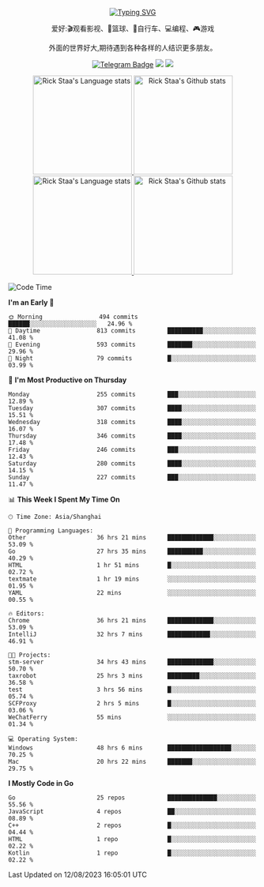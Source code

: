 <div align="center"> 

[![Typing SVG](https://readme-typing-svg.herokuapp.com?size=25&duration=2500&color=eeeeee&vCenter=true&width=200&height=40&lines=Hi+there+%F0%9F%91%8B%F0%9F%8F%BB;I'm+DanBai)](https://git.io/typing-svg)

爱好:🎬观看影视、🏀篮球、🚴自行车、💻编程、🎮游戏

外面的世界好大,期待遇到各种各样的人结识更多朋友。

[![Telegram Badge](https://img.shields.io/badge/-Telegram-blue?style=flat&logo=Telegram&logoColor=white)](https://t.me/danbai9420) 
[![](https://img.shields.io/badge/-Blog-brightgreen?style=flat&logo=Blogger&logoColor=white)](https://p00q.cn)
[![](https://img.shields.io/badge/-Email-red?style=flat&logo=Mail.Ru&logoColor=white)](mailto:danbai@88.com)
</div>

<!-- Light Mode -->
<div align="center"> 
<a href="https://github.com/anuraghazra/github-readme-stats#gh-light-mode-only">
<img height=200 src="https://github-readme-stats.vercel.app/api/top-langs/?username=danbai225&layout=compact&langs_count=10&hide_border=1&role=OWNER,COLLABORATOR#gh-light-mode-only" alt="Rick Staa's Language stats" />
</a>
<a href="https://github.com/anuraghazra/github-readme-stats#gh-light-mode-only">
<img height=200 src="https://github-readme-stats.vercel.app/api?username=danbai225&show_icons=true&count_private=true&line_height=28&hide_border=1&include_all_commits=true&card_width=450&role=OWNER,COLLABORATOR&exclude_repo=github-readme-stats#gh-light-mode-only" alt="Rick Staa's Github stats" />
</a>
</div>

<!-- Dark Mode -->
<div align="center"> 
<a href="https://github.com/anuraghazra/github-readme-stats#gh-dark-mode-only">
<img height=200 src="https://github-readme-stats.vercel.app/api/top-langs/?username=danbai225&layout=compact&langs_count=10&hide_border=1&role=OWNER,COLLABORATOR&theme=github_dark#gh-dark-mode-only" alt="Rick Staa's Language stats" />
</a>
<a href="https://github.com/anuraghazra/github-readme-stats#gh-dark-mode-only">
<img height=200 src="https://github-readme-stats.vercel.app/api?username=danbai225&show_icons=true&count_private=true&line_height=28&hide_border=1&include_all_commits=true&card_width=450&role=OWNER,COLLABORATOR&exclude_repo=github-readme-stats&theme=github_dark#gh-dark-mode-only" alt="Rick Staa's Github stats" />
</a>
</div>

<!--START_SECTION:waka-->
![Code Time](http://img.shields.io/badge/Code%20Time-857%20hrs%2018%20mins-blue)

**I'm an Early 🐤** 

```text
🌞 Morning                494 commits         ██████░░░░░░░░░░░░░░░░░░░   24.96 % 
🌆 Daytime                813 commits         ██████████░░░░░░░░░░░░░░░   41.08 % 
🌃 Evening                593 commits         ███████░░░░░░░░░░░░░░░░░░   29.96 % 
🌙 Night                  79 commits          █░░░░░░░░░░░░░░░░░░░░░░░░   03.99 % 
```
📅 **I'm Most Productive on Thursday** 

```text
Monday                   255 commits         ███░░░░░░░░░░░░░░░░░░░░░░   12.89 % 
Tuesday                  307 commits         ████░░░░░░░░░░░░░░░░░░░░░   15.51 % 
Wednesday                318 commits         ████░░░░░░░░░░░░░░░░░░░░░   16.07 % 
Thursday                 346 commits         ████░░░░░░░░░░░░░░░░░░░░░   17.48 % 
Friday                   246 commits         ███░░░░░░░░░░░░░░░░░░░░░░   12.43 % 
Saturday                 280 commits         ████░░░░░░░░░░░░░░░░░░░░░   14.15 % 
Sunday                   227 commits         ███░░░░░░░░░░░░░░░░░░░░░░   11.47 % 
```


📊 **This Week I Spent My Time On** 

```text
🕑︎ Time Zone: Asia/Shanghai

💬 Programming Languages: 
Other                    36 hrs 21 mins      █████████████░░░░░░░░░░░░   53.09 % 
Go                       27 hrs 35 mins      ██████████░░░░░░░░░░░░░░░   40.29 % 
HTML                     1 hr 51 mins        █░░░░░░░░░░░░░░░░░░░░░░░░   02.72 % 
textmate                 1 hr 19 mins        ░░░░░░░░░░░░░░░░░░░░░░░░░   01.95 % 
YAML                     22 mins             ░░░░░░░░░░░░░░░░░░░░░░░░░   00.55 % 

🔥 Editors: 
Chrome                   36 hrs 21 mins      █████████████░░░░░░░░░░░░   53.09 % 
IntelliJ                 32 hrs 7 mins       ████████████░░░░░░░░░░░░░   46.91 % 

🐱‍💻 Projects: 
stm-server               34 hrs 43 mins      █████████████░░░░░░░░░░░░   50.70 % 
taxrobot                 25 hrs 3 mins       █████████░░░░░░░░░░░░░░░░   36.58 % 
test                     3 hrs 56 mins       █░░░░░░░░░░░░░░░░░░░░░░░░   05.74 % 
SCFProxy                 2 hrs 5 mins        █░░░░░░░░░░░░░░░░░░░░░░░░   03.06 % 
WeChatFerry              55 mins             ░░░░░░░░░░░░░░░░░░░░░░░░░   01.34 % 

💻 Operating System: 
Windows                  48 hrs 6 mins       ██████████████████░░░░░░░   70.25 % 
Mac                      20 hrs 22 mins      ███████░░░░░░░░░░░░░░░░░░   29.75 % 
```

**I Mostly Code in Go** 

```text
Go                       25 repos            ██████████████░░░░░░░░░░░   55.56 % 
JavaScript               4 repos             ██░░░░░░░░░░░░░░░░░░░░░░░   08.89 % 
C++                      2 repos             █░░░░░░░░░░░░░░░░░░░░░░░░   04.44 % 
HTML                     1 repo              █░░░░░░░░░░░░░░░░░░░░░░░░   02.22 % 
Kotlin                   1 repo              █░░░░░░░░░░░░░░░░░░░░░░░░   02.22 % 
```




 Last Updated on 12/08/2023 16:05:01 UTC
<!--END_SECTION:waka-->
